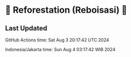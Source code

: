 
# 🌳 Reforestation (Reboisasi) 🌲

## Last Updated

GitHub Actions time: Sat Aug  3 20:17:42 UTC 2024

Indonesia/Jakarta time: Sun Aug  4 03:17:42 WIB 2024
